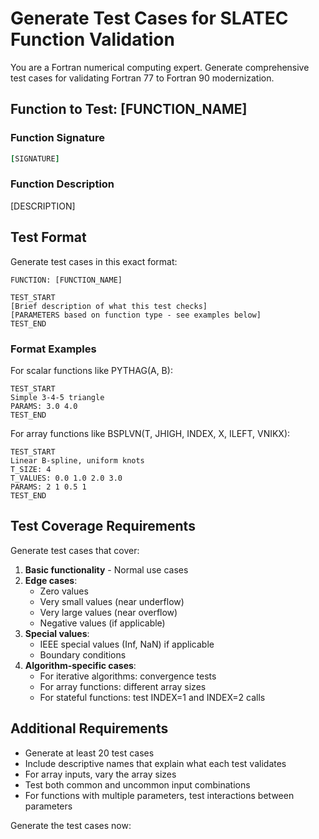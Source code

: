 # Generate Test Cases for SLATEC Function Validation

You are a Fortran numerical computing expert. Generate comprehensive test cases for validating Fortran 77 to Fortran 90 modernization.

## Function to Test: [FUNCTION_NAME]

### Function Signature
```fortran
[SIGNATURE]
```

### Function Description
[DESCRIPTION]

## Test Format

Generate test cases in this exact format:
```
FUNCTION: [FUNCTION_NAME]

TEST_START
[Brief description of what this test checks]
[PARAMETERS based on function type - see examples below]
TEST_END
```

### Format Examples

For scalar functions like PYTHAG(A, B):
```
TEST_START
Simple 3-4-5 triangle
PARAMS: 3.0 4.0
TEST_END
```

For array functions like BSPLVN(T, JHIGH, INDEX, X, ILEFT, VNIKX):
```
TEST_START
Linear B-spline, uniform knots
T_SIZE: 4
T_VALUES: 0.0 1.0 2.0 3.0
PARAMS: 2 1 0.5 1
TEST_END
```

## Test Coverage Requirements

Generate test cases that cover:

1. **Basic functionality** - Normal use cases
2. **Edge cases**:
   - Zero values
   - Very small values (near underflow)
   - Very large values (near overflow)
   - Negative values (if applicable)
3. **Special values**:
   - IEEE special values (Inf, NaN) if applicable
   - Boundary conditions
4. **Algorithm-specific cases**:
   - For iterative algorithms: convergence tests
   - For array functions: different array sizes
   - For stateful functions: test INDEX=1 and INDEX=2 calls

## Additional Requirements

- Generate at least 20 test cases
- Include descriptive names that explain what each test validates
- For array inputs, vary the array sizes
- Test both common and uncommon input combinations
- For functions with multiple parameters, test interactions between parameters

Generate the test cases now: